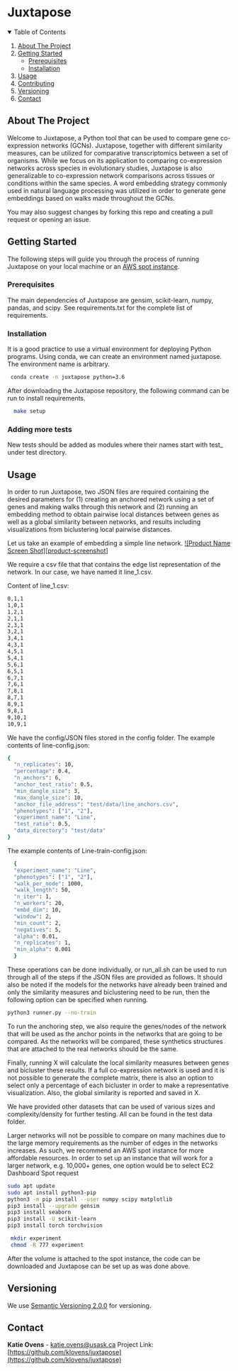 # Juxtapose

<!-- TABLE OF CONTENTS -->
<details open="open">
  <summary>Table of Contents</summary>
  <ol>
    <li>
      <a href="#about-the-project">About The Project</a>
    </li>
    <li>
      <a href="#getting-started">Getting Started</a>
      <ul>
        <li><a href="#prerequisites">Prerequisites</a></li>
        <li><a href="#installation">Installation</a></li>
      </ul>
    </li>
    <li><a href="#usage">Usage</a></li>
    <li><a href="#contributing">Contributing</a></li>
    <li><a href="#versioning">Versioning</a></li>
    <li><a href="#contact">Contact</a></li>
  </ol>
</details>



<!-- ABOUT THE PROJECT -->
## About The Project

Welcome to Juxtapose, a Python tool that can be used to compare gene co-expression networks (GCNs). Juxtapose, together with different similarity measures, can be utilized for comparative transcriptomics between a set of organisms. While we focus on its application to comparing co-expression networks across species in evolutionary studies, Juxtapose is also generalizable to co-expression network comparisons across tissues or conditions within the same species. A word embedding strategy commonly used in natural language processing was utilized in order to generate gene embeddings based on walks made throughout the GCNs. 

You may also suggest changes by forking this repo and creating a pull request or opening an issue. 

<!-- GETTING STARTED -->
## Getting Started

The following steps will guide you through the process of running Juxtapose on your local machine or an [AWS spot instance](https://aws.amazon.com/ec2/spot/?cards.sort-by=item.additionalFields.startDateTime&cards.sort-order=asc).

### Prerequisites

The main dependencies of Juxtapose are gensim, scikit-learn, numpy, pandas, and scipy. See requirements.txt for the complete list of requirements.

### Installation

It is a good practice to use a virtual environment for deploying Python programs. Using conda, we can create an environment named juxtapose. The environment name is arbitrary.
 ```sh
  conda create -n juxtapose python=3.6
  ```

After downloading the Juxtapose repository, the following command can be run to install requirements.
```sh
  make setup
  ```
  ### Adding more tests

New tests should be added as modules where their names start with test_ under test directory.

<!-- USAGE EXAMPLES -->
## Usage

In order to run Juxtapose, two JSON files are required containing the desired parameters for (1) creating an anchored network using a set of genes and making walks through this network and (2) running an embedding method to obtain pairwise local distances between genes as well as a global similarity between networks, and results including visualizations from biclustering local pairwise distances. 

Let us take an example of embedding a simple line network.
[![Product Name Screen Shot][product-screenshot]](https://example.com)

We require a csv file that that contains the edge list representation of the network. In our case, we have named it line_1.csv.

Content of line_1.csv:
```sh
0,1,1
1,0,1
1,2,1
2,1,1
2,3,1
3,2,1
3,4,1
4,3,1
4,5,1
5,4,1
5,6,1
6,5,1
6,7,1
7,6,1
7,8,1
8,7,1
8,9,1
9,8,1
9,10,1
10,9,1
  ```
We have the config/JSON files stored in the config folder.
The example contents of line-config.json:
```sh
{
  "n_replicates": 10,
  "percentage": 0.4,
  "n_anchors": 6,
  "anchor_test_ratio": 0.5,
  "min_dangle_size": 3,
  "max_dangle_size": 10,
  "anchor_file_address": "test/data/line_anchors.csv",
  "phenotypes": ["1", "2"],
  "experiment_name": "Line",
  "test_ratio": 0.5,
  "data_directory": "test/data"
}
```

The example contents of Line-train-config.json:
```sh
  {
  "experiment_name": "Line",
  "phenotypes": ["1", "2"],
  "walk_per_node": 1000,
  "walk_length": 50,
  "n_iter": 1,
  "n_workers": 20,
  "embd_dim": 10,
  "window": 2,
  "min_count": 2,
  "negatives": 5,
  "alpha": 0.01,
  "n_replicates": 1,
  "min_alpha": 0.001
  }
  ```
These operations can be done individually, or run_all.sh can be used to run through all of the steps if the JSON files are provided as follows. It should also be noted if the models for the networks have already been trained and only the similarity measures and biclustering need to be run, then the following option can be specified when running.
```sh
python3 runner.py --no-train
```



To run the anchoring step, we also require the genes/nodes of the network that will be used as the anchor points in the networks that are going to be compared. As the networks will be compared, these synthetics structures that are attached to the real networks should be the same.

Finally, running X will calculate the local similarity measures between genes and bicluster these results. If a full co-expression network is used and it is not possible to generate the complete matrix, there is also an option to select only a percentage of each bicluster in order to make a representative visualization. Also, the global similarity is reported and saved in X.

We have provided other datasets that can be used of various sizes and complexity/density for further testing. All can be found in the test data folder.

Larger networks will not be possible to compare on many machines due to the large memory requirements as the number of edges in the networks increases. As such, we recommend an AWS spot instance for more affordable resources. In order to set up an instance that will work for a larger network, e.g. 10,000+ genes, one option would be to select 
EC2 Dashboard
Spot request

```sh
sudo apt update
sudo apt install python3-pip
python3 -m pip install --user numpy scipy matplotlib
pip3 install --upgrade gensim
pip3 install seaborn
pip3 install -U scikit-learn
pip3 install torch torchvision
 ```

```sh
 mkdir experiment
 chmod -R 777 experiment
 ```
 After the volume is attached to the spot instance, the code can be downloaded and Juxtapose can be set up as was done above.

<!-- Versioning -->
## Versioning

We use [Semantic Versioning 2.0.0](http://semver.org/) for versioning.


<!-- CONTACT -->
## Contact

**Katie Ovens** - katie.ovens@usask.ca
Project Link: [https://github.com/klovens/juxtapose](https://github.com/klovens/juxtapose)
